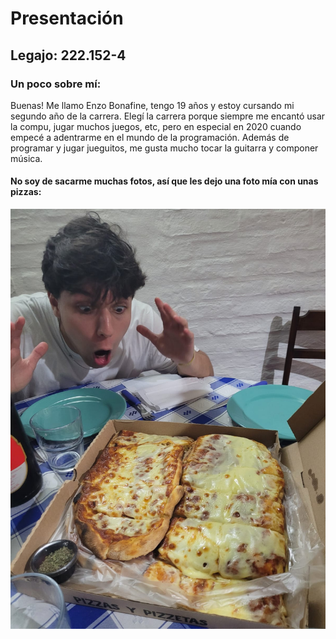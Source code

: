 # Presentación
## Legajo: 222.152-4
### Un poco sobre mí:
Buenas! Me llamo Enzo Bonafine, tengo 19 años y estoy cursando mi segundo año de la carrera. 
Elegí la carrera porque siempre me encantó usar la compu, jugar muchos juegos, etc, pero en especial en 2020 cuando empecé a adentrarme en el mundo de la programación.
Además de programar y jugar jueguitos, me gusta mucho tocar la guitarra y componer música.
#### No soy de sacarme muchas fotos, así que les dejo una foto mía con unas pizzas:
![Foto de las pipshas](/IMG-20250118-WA0108.jpg)
